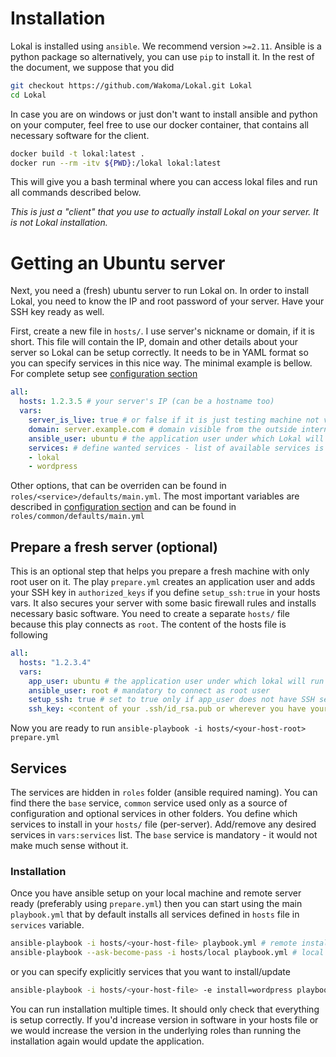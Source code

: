 # Installation

Lokal is installed using `ansible`. We recommend version `>=2.11`. Ansible is a python package so
alternatively, you can use `pip` to install it. In the rest of the document, we suppose that you did
```bash
git checkout https://github.com/Wakoma/Lokal.git Lokal
cd Lokal
```

In case you are on windows or just don't want to install ansible and python on your computer,
feel free to use our docker container, that contains all necessary software for the client.
```bash
docker build -t lokal:latest .
docker run --rm -itv ${PWD}:/lokal lokal:latest
```
This will give you a bash terminal where you can access lokal files and run all commands described below.

_This is just a "client" that you use to actually install Lokal on your server. It is not Lokal installation._

# Getting an Ubuntu server

Next, you need a (fresh) ubuntu server to run Lokal on. In order to install Lokal,
you need to know the IP and root password of your server. Have your SSH key ready
as well.

First, create a new file in `hosts/`. I use server's nickname or domain, if it is short. 
This file will contain the IP, domain and other details about your server so Lokal can be setup 
correctly. It needs to be in YAML format so you can specify services in this nice way. 
The minimal example is bellow. For complete setup see [configuration section](configuration.md)

```YAML
all:
  hosts: 1.2.3.5 # your server's IP (can be a hostname too)
  vars:
    server_is_live: true # or false if it is just testing machine not visible from the internet
    domain: server.example.com # domain visible from the outside internet (used only when server_is_live=true)
    ansible_user: ubuntu # the application user under which Lokal will run
    services: # define wanted services - list of available services is in roles/ folder
    - lokal
    - wordpress
```

Other options, that can be overriden can be found in `roles/<service>/defaults/main.yml`.
The most important variables are described in [configuration section](configuration.md)
and can be found in `roles/common/defaults/main.yml`

## Prepare a fresh server (optional)

This is an optional step that helps you prepare a fresh machine with only root user on it.
The play `prepare.yml` creates an application user and adds your SSH key in `authorized_keys`
if you define `setup_ssh:true` in your hosts vars. It also secures your server with some basic
firewall rules and installs necessary basic software. You need to create a separate `hosts/` 
file because this play connects as `root`. The content of the hosts file is following
```YAML
all:
  hosts: "1.2.3.4"
  vars:
    app_user: ubuntu # the application user under which lokal will run
    ansible_user: root # mandatory to connect as root user
    setup_ssh: true # set to true only if app_user does not have SSH setup yet (and fill `ssh_key`)
    ssh_key: <content of your .ssh/id_rsa.pub or wherever you have your public key>
```

Now you are ready to run `ansible-playbook -i hosts/<your-host-root> prepare.yml`

## Services

The services are hidden in `roles` folder (ansible required naming). You can find there the `base`
service, `common` service used only as a source of configuration and optional services in other folders.
You define which services to install in your `hosts/` file (per-server). Add/remove any desired services
in `vars:services` list. The `base` service is mandatory - it would not make much sense without it. 

### Installation

Once you have ansible setup on your local machine and remote server ready (preferably using `prepare.yml`)
then you can start using the main `playbook.yml` that by default installs all services defined in 
`hosts` file in `services` variable.
```bash
ansible-playbook -i hosts/<your-host-file> playbook.yml # remote installation
ansible-playbook --ask-become-pass -i hosts/local playbook.yml # local installation
```
or you can specify explicitly services that you want to install/update
```bash
ansible-playbook -i hosts/<your-host-file> -e install=wordpress playbook.yml
```

You can run installation multiple times. It should only check that everything is
setup correctly. If you'd increase version in software in your hosts file or we
would increase the version in the underlying roles than running the installation
again would update the application.

